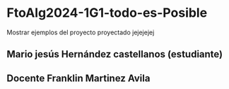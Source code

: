 # FtoAlg2024-1G1-todo-es-Posible
Mostrar ejemplos del proyecto proyectado jejejejej

## Mario jesús Hernández castellanos (estudiante)
## Docente Franklin Martinez Avila
